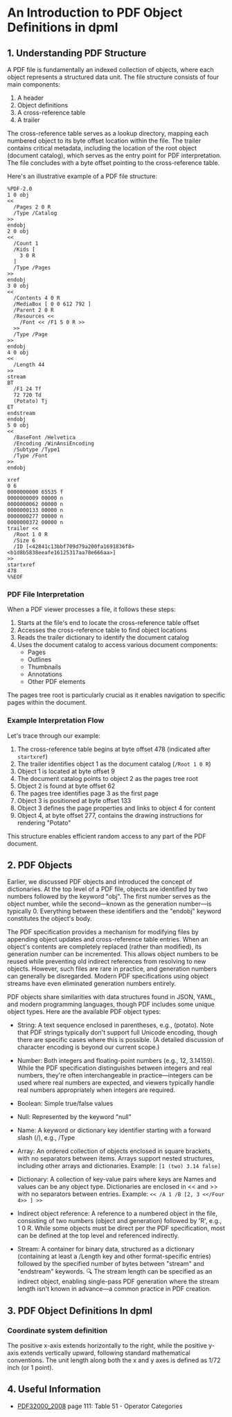 An Introduction to PDF Object Definitions in dpml
===

## 1. Understanding PDF Structure
A PDF file is fundamentally an indexed collection of objects, where each object represents a structured data unit. The file structure consists of four main components:

1. A header
2. Object definitions
3. A cross-reference table
4. A trailer

The cross-reference table serves as a lookup directory, mapping each numbered object to its byte offset location within the file. The trailer contains critical metadata, including the location of the root object (document catalog), which serves as the entry point for PDF interpretation. The file concludes with a byte offset pointing to the cross-reference table.

Here's an illustrative example of a PDF file structure:

```pdf
%PDF-2.0
1 0 obj
<<
  /Pages 2 0 R
  /Type /Catalog
>>
endobj
2 0 obj
<<
  /Count 1
  /Kids [
    3 0 R
  ]
  /Type /Pages
>>
endobj
3 0 obj
<<
  /Contents 4 0 R
  /MediaBox [ 0 0 612 792 ]
  /Parent 2 0 R
  /Resources <<
    /Font << /F1 5 0 R >>
  >>
  /Type /Page
>>
endobj
4 0 obj
<<
  /Length 44
>>
stream
BT
  /F1 24 Tf
  72 720 Td
  (Potato) Tj
ET
endstream
endobj
5 0 obj
<<
  /BaseFont /Helvetica
  /Encoding /WinAnsiEncoding
  /Subtype /Type1
  /Type /Font
>>
endobj

xref
0 6
0000000000 65535 f 
0000000009 00000 n 
0000000062 00000 n 
0000000133 00000 n 
0000000277 00000 n 
0000000372 00000 n 
trailer <<
  /Root 1 0 R
  /Size 6
  /ID [<42841c13bbf709d79a200fa1691836f8><b1d8b5838eeafe16125317aa78e666aa>]
>>
startxref
478
%%EOF
```

### PDF File Interpretation
When a PDF viewer processes a file, it follows these steps:

1. Starts at the file's end to locate the cross-reference table offset
2. Accesses the cross-reference table to find object locations
3. Reads the trailer dictionary to identify the document catalog
4. Uses the document catalog to access various document components:
   - Pages
   - Outlines
   - Thumbnails
   - Annotations
   - Other PDF elements

The pages tree root is particularly crucial as it enables navigation to specific pages within the document.

### Example Interpretation Flow
Let's trace through our example:

1. The cross-reference table begins at byte offset 478 (indicated after `startxref`)
2. The trailer identifies object 1 as the document catalog (`/Root 1 0 R`)
3. Object 1 is located at byte offset 9
4. The document catalog points to object 2 as the pages tree root
5. Object 2 is found at byte offset 62
6. The pages tree identifies page 3 as the first page
7. Object 3 is positioned at byte offset 133
8. Object 3 defines the page properties and links to object 4 for content
9. Object 4, at byte offset 277, contains the drawing instructions for rendering "Potato"

This structure enables efficient random access to any part of the PDF document.

## 2. PDF Objects

Earlier, we discussed PDF objects and introduced the concept of dictionaries. At the top level of a PDF file, objects are identified by two numbers followed by the keyword "obj". The first number serves as the object number, while the second—known as the generation number—is typically 0. Everything between these identifiers and the "endobj" keyword constitutes the object's body.

The PDF specification provides a mechanism for modifying files by appending object updates and cross-reference table entries. When an object's contents are completely replaced (rather than modified), its generation number can be incremented. This allows object numbers to be reused while preventing old indirect references from resolving to new objects. However, such files are rare in practice, and generation numbers can generally be disregarded. Modern PDF specifications using object streams have even eliminated generation numbers entirely.

PDF objects share similarities with data structures found in JSON, YAML, and modern programming languages, though PDF includes some unique object types. Here are the available PDF object types:

- String: A text sequence enclosed in parentheses, e.g., (potato). Note that PDF strings typically don't support full Unicode encoding, though there are specific cases where this is possible. (A detailed discussion of character encoding is beyond our current scope.)

- Number: Both integers and floating-point numbers (e.g., 12, 3.14159). While the PDF specification distinguishes between integers and real numbers, they're often interchangeable in practice—integers can be used where real numbers are expected, and viewers typically handle real numbers appropriately when integers are required.

- Boolean: Simple true/false values

- Null: Represented by the keyword "null"

- Name: A keyword or dictionary key identifier starting with a forward slash (/), e.g., /Type

- Array: An ordered collection of objects enclosed in square brackets, with no separators between items. Arrays support nested structures, including other arrays and dictionaries. Example: `[1 (two) 3.14 false]`

- Dictionary: A collection of key-value pairs where keys are Names and values can be any object type. Dictionaries are enclosed in << and >> with no separators between entries. Example: `<< /A 1 /B [2, 3 <</Four 4>> ] >>`

- Indirect object reference: A reference to a numbered object in the file, consisting of two numbers (object and generation) followed by 'R', e.g., 1 0 R. While some objects must be direct per the PDF specification, most can be defined at the top level and referenced indirectly.

- Stream: A container for binary data, structured as a dictionary (containing at least a /Length key and other format-specific entries) followed by the specified number of bytes between "stream" and "endstream" keywords. 🔍 The stream length can be specified as an indirect object, enabling single-pass PDF generation where the stream length isn't known in advance—a common practice in PDF creation.

## 3. PDF Object Definitions In dpml

### Coordinate system definition

The positive x-axis extends horizontally to the right, while the positive y-axis extends vertically upward, following
standard mathematical conventions. The unit length along both the x and y axes is defined as 1/72 inch (or 1 point).

## 4. Useful Information

- [PDF32000_2008](https://opensource.adobe.com/dc-acrobat-sdk-docs/pdfstandards/PDF32000_2008.pdf) page 111: Table 51 - Operator Categories